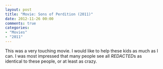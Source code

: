 ```yaml
---
layout: post
title: "Movie: Sons of Perdition (2011)"
date: 2012-11-26 00:00
comments: true
categories:
- "Movies"
- "2011"
---
```


This was a very touching movie. I would like to help these kids as
much as I can. I was most impressed that many people see all
*REDACTED*s as identical to these people, or at least as crazy.
